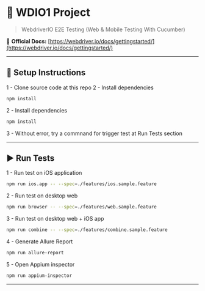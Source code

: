 # 🧪 WDIO1 Project

> WebdriverIO E2E Testing (Web & Mobile Testing With Cucumber)

📘 **Official Docs:** [https://webdriver.io/docs/gettingstarted/](https://webdriver.io/docs/gettingstarted/)

---

## 🚀 Setup Instructions
1 - Clone source code at this repo
2 - Install dependencies
```bash
npm install
```
2 - Install dependencies
```bash
npm install
```
3 - Without error, try a commnand for trigger test at Run Tests section

---


## ▶️ Run Tests

1 - Run test on iOS application
```bash
npm run ios.app -- --spec=./features/ios.sample.feature
```
2 - Run test on desktop web
```bash
npm run browser -- --spec=./features/web.sample.feature
```
3 - Run test on desktop web + iOS app
```bash
npm run combine -- --spec=./features/combine.sample.feature
```
4 - Generate Allure Report
```bash
npm run allure-report
```
5 - Open Appium inspector
```bash
npm run appium-inspector
```
---
